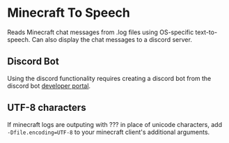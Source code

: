 ﻿# Minecraft To Speech

Reads Minecraft chat messages from .log files using OS-specific text-to-speech.
Can also display the chat messages to a discord server.

## Discord Bot

Using the discord functionality requires creating a discord bot from the discord bot [developer portal](https://discord.com/developers/applications).

## UTF-8 characters

If minecraft logs are outputing with ??? in place of unicode characters, add `-Dfile.encoding=UTF-8` to your minecraft client's additional arguments.